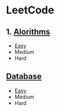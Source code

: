 # LeetCode
## 1. [Alorithms](https://github.com/truonganhvu205/leetcode/tree/main/algorithms)
* [Easy](https://github.com/truonganhvu205/leetcode/tree/main/algorithms/easy)  
* Medium  
* Hard

## [Database](https://github.com/truonganhvu205/leetcode/tree/main/database)
* [Easy](https://github.com/truonganhvu205/leetcode/tree/main/database/easy)  
* Medium  
* Hard